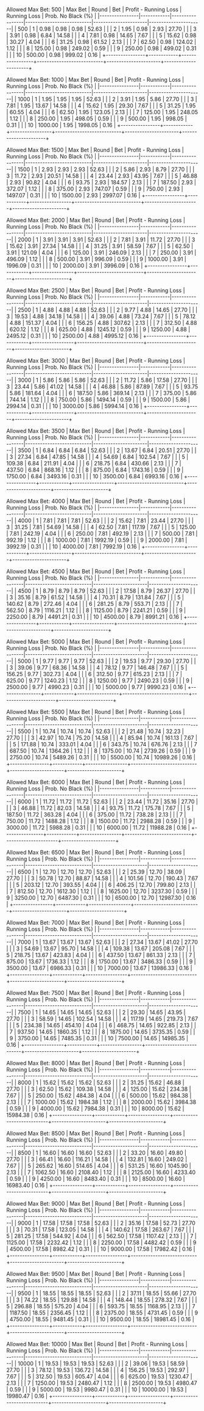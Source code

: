 Allowed Max Bet: 500
|    Max Bet     |   Round    |       Bet       |   Profit - Running Loss   |     Running Loss     |  Prob. No Black (%)  |
|----------------|------------|-----------------|---------------------------|----------------------|----------------------|
| 500            | 1          | 0.98            | 0.98                      | 0.98                 | 52.63                |
|                | 2          | 1.95            | 0.98                      | 2.93                 | 27.70                |
|                | 3          | 3.91            | 0.98                      | 6.84                 | 14.58                |
|                | 4          | 7.81            | 0.98                      | 14.65                | 7.67                 |
|                | 5          | 15.62           | 0.98                      | 30.27                | 4.04                 |
|                | 6          | 31.25           | 0.98                      | 61.52                | 2.13                 |
|                | 7          | 62.50           | 0.98                      | 124.02               | 1.12                 |
|                | 8          | 125.00          | 0.98                      | 249.02               | 0.59                 |
|                | 9          | 250.00          | 0.98                      | 499.02               | 0.31                 |
|                | 10         | 500.00          | 0.98                      | 999.02               | 0.16                 |
+----------------+------------+-----------------+---------------------------+----------------------+----------------------+


Allowed Max Bet: 1000
|    Max Bet     |   Round    |       Bet       |   Profit - Running Loss   |     Running Loss     |  Prob. No Black (%)  |
|----------------|------------|-----------------|---------------------------|----------------------|----------------------|
| 1000           | 1          | 1.95            | 1.95                      | 1.95                 | 52.63                |
|                | 2          | 3.91            | 1.95                      | 5.86                 | 27.70                |
|                | 3          | 7.81            | 1.95                      | 13.67                | 14.58                |
|                | 4          | 15.62           | 1.95                      | 29.30                | 7.67                 |
|                | 5          | 31.25           | 1.95                      | 60.55                | 4.04                 |
|                | 6          | 62.50           | 1.95                      | 123.05               | 2.13                 |
|                | 7          | 125.00          | 1.95                      | 248.05               | 1.12                 |
|                | 8          | 250.00          | 1.95                      | 498.05               | 0.59                 |
|                | 9          | 500.00          | 1.95                      | 998.05               | 0.31                 |
|                | 10         | 1000.00         | 1.95                      | 1998.05              | 0.16                 |
+----------------+------------+-----------------+---------------------------+----------------------+----------------------+


Allowed Max Bet: 1500
|    Max Bet     |   Round    |       Bet       |   Profit - Running Loss   |     Running Loss     |  Prob. No Black (%)  |
|----------------|------------|-----------------|---------------------------|----------------------|----------------------|
| 1500           | 1          | 2.93            | 2.93                      | 2.93                 | 52.63                |
|                | 2          | 5.86            | 2.93                      | 8.79                 | 27.70                |
|                | 3          | 11.72           | 2.93                      | 20.51                | 14.58                |
|                | 4          | 23.44           | 2.93                      | 43.95                | 7.67                 |
|                | 5          | 46.88           | 2.93                      | 90.82                | 4.04                 |
|                | 6          | 93.75           | 2.93                      | 184.57               | 2.13                 |
|                | 7          | 187.50          | 2.93                      | 372.07               | 1.12                 |
|                | 8          | 375.00          | 2.93                      | 747.07               | 0.59                 |
|                | 9          | 750.00          | 2.93                      | 1497.07              | 0.31                 |
|                | 10         | 1500.00         | 2.93                      | 2997.07              | 0.16                 |
+----------------+------------+-----------------+---------------------------+----------------------+----------------------+


Allowed Max Bet: 2000
|    Max Bet     |   Round    |       Bet       |   Profit - Running Loss   |     Running Loss     |  Prob. No Black (%)  |
|----------------|------------|-----------------|---------------------------|----------------------|----------------------|
| 2000           | 1          | 3.91            | 3.91                      | 3.91                 | 52.63                |
|                | 2          | 7.81            | 3.91                      | 11.72                | 27.70                |
|                | 3          | 15.62           | 3.91                      | 27.34                | 14.58                |
|                | 4          | 31.25           | 3.91                      | 58.59                | 7.67                 |
|                | 5          | 62.50           | 3.91                      | 121.09               | 4.04                 |
|                | 6          | 125.00          | 3.91                      | 246.09               | 2.13                 |
|                | 7          | 250.00          | 3.91                      | 496.09               | 1.12                 |
|                | 8          | 500.00          | 3.91                      | 996.09               | 0.59                 |
|                | 9          | 1000.00         | 3.91                      | 1996.09              | 0.31                 |
|                | 10         | 2000.00         | 3.91                      | 3996.09              | 0.16                 |
+----------------+------------+-----------------+---------------------------+----------------------+----------------------+


Allowed Max Bet: 2500
|    Max Bet     |   Round    |       Bet       |   Profit - Running Loss   |     Running Loss     |  Prob. No Black (%)  |
|----------------|------------|-----------------|---------------------------|----------------------|----------------------|
| 2500           | 1          | 4.88            | 4.88                      | 4.88                 | 52.63                |
|                | 2          | 9.77            | 4.88                      | 14.65                | 27.70                |
|                | 3          | 19.53           | 4.88                      | 34.18                | 14.58                |
|                | 4          | 39.06           | 4.88                      | 73.24                | 7.67                 |
|                | 5          | 78.12           | 4.88                      | 151.37               | 4.04                 |
|                | 6          | 156.25          | 4.88                      | 307.62               | 2.13                 |
|                | 7          | 312.50          | 4.88                      | 620.12               | 1.12                 |
|                | 8          | 625.00          | 4.88                      | 1245.12              | 0.59                 |
|                | 9          | 1250.00         | 4.88                      | 2495.12              | 0.31                 |
|                | 10         | 2500.00         | 4.88                      | 4995.12              | 0.16                 |
+----------------+------------+-----------------+---------------------------+----------------------+----------------------+


Allowed Max Bet: 3000
|    Max Bet     |   Round    |       Bet       |   Profit - Running Loss   |     Running Loss     |  Prob. No Black (%)  |
|----------------|------------|-----------------|---------------------------|----------------------|----------------------|
| 3000           | 1          | 5.86            | 5.86                      | 5.86                 | 52.63                |
|                | 2          | 11.72           | 5.86                      | 17.58                | 27.70                |
|                | 3          | 23.44           | 5.86                      | 41.02                | 14.58                |
|                | 4          | 46.88           | 5.86                      | 87.89                | 7.67                 |
|                | 5          | 93.75           | 5.86                      | 181.64               | 4.04                 |
|                | 6          | 187.50          | 5.86                      | 369.14               | 2.13                 |
|                | 7          | 375.00          | 5.86                      | 744.14               | 1.12                 |
|                | 8          | 750.00          | 5.86                      | 1494.14              | 0.59                 |
|                | 9          | 1500.00         | 5.86                      | 2994.14              | 0.31                 |
|                | 10         | 3000.00         | 5.86                      | 5994.14              | 0.16                 |
+----------------+------------+-----------------+---------------------------+----------------------+----------------------+


Allowed Max Bet: 3500
|    Max Bet     |   Round    |       Bet       |   Profit - Running Loss   |     Running Loss     |  Prob. No Black (%)  |
|----------------|------------|-----------------|---------------------------|----------------------|----------------------|
| 3500           | 1          | 6.84            | 6.84                      | 6.84                 | 52.63                |
|                | 2          | 13.67           | 6.84                      | 20.51                | 27.70                |
|                | 3          | 27.34           | 6.84                      | 47.85                | 14.58                |
|                | 4          | 54.69           | 6.84                      | 102.54               | 7.67                 |
|                | 5          | 109.38          | 6.84                      | 211.91               | 4.04                 |
|                | 6          | 218.75          | 6.84                      | 430.66               | 2.13                 |
|                | 7          | 437.50          | 6.84                      | 868.16               | 1.12                 |
|                | 8          | 875.00          | 6.84                      | 1743.16              | 0.59                 |
|                | 9          | 1750.00         | 6.84                      | 3493.16              | 0.31                 |
|                | 10         | 3500.00         | 6.84                      | 6993.16              | 0.16                 |
+----------------+------------+-----------------+---------------------------+----------------------+----------------------+


Allowed Max Bet: 4000
|    Max Bet     |   Round    |       Bet       |   Profit - Running Loss   |     Running Loss     |  Prob. No Black (%)  |
|----------------|------------|-----------------|---------------------------|----------------------|----------------------|
| 4000           | 1          | 7.81            | 7.81                      | 7.81                 | 52.63                |
|                | 2          | 15.62           | 7.81                      | 23.44                | 27.70                |
|                | 3          | 31.25           | 7.81                      | 54.69                | 14.58                |
|                | 4          | 62.50           | 7.81                      | 117.19               | 7.67                 |
|                | 5          | 125.00          | 7.81                      | 242.19               | 4.04                 |
|                | 6          | 250.00          | 7.81                      | 492.19               | 2.13                 |
|                | 7          | 500.00          | 7.81                      | 992.19               | 1.12                 |
|                | 8          | 1000.00         | 7.81                      | 1992.19              | 0.59                 |
|                | 9          | 2000.00         | 7.81                      | 3992.19              | 0.31                 |
|                | 10         | 4000.00         | 7.81                      | 7992.19              | 0.16                 |
+----------------+------------+-----------------+---------------------------+----------------------+----------------------+


Allowed Max Bet: 4500
|    Max Bet     |   Round    |       Bet       |   Profit - Running Loss   |     Running Loss     |  Prob. No Black (%)  |
|----------------|------------|-----------------|---------------------------|----------------------|----------------------|
| 4500           | 1          | 8.79            | 8.79                      | 8.79                 | 52.63                |
|                | 2          | 17.58           | 8.79                      | 26.37                | 27.70                |
|                | 3          | 35.16           | 8.79                      | 61.52                | 14.58                |
|                | 4          | 70.31           | 8.79                      | 131.84               | 7.67                 |
|                | 5          | 140.62          | 8.79                      | 272.46               | 4.04                 |
|                | 6          | 281.25          | 8.79                      | 553.71               | 2.13                 |
|                | 7          | 562.50          | 8.79                      | 1116.21              | 1.12                 |
|                | 8          | 1125.00         | 8.79                      | 2241.21              | 0.59                 |
|                | 9          | 2250.00         | 8.79                      | 4491.21              | 0.31                 |
|                | 10         | 4500.00         | 8.79                      | 8991.21              | 0.16                 |
+----------------+------------+-----------------+---------------------------+----------------------+----------------------+


Allowed Max Bet: 5000
|    Max Bet     |   Round    |       Bet       |   Profit - Running Loss   |     Running Loss     |  Prob. No Black (%)  |
|----------------|------------|-----------------|---------------------------|----------------------|----------------------|
| 5000           | 1          | 9.77            | 9.77                      | 9.77                 | 52.63                |
|                | 2          | 19.53           | 9.77                      | 29.30                | 27.70                |
|                | 3          | 39.06           | 9.77                      | 68.36                | 14.58                |
|                | 4          | 78.12           | 9.77                      | 146.48               | 7.67                 |
|                | 5          | 156.25          | 9.77                      | 302.73               | 4.04                 |
|                | 6          | 312.50          | 9.77                      | 615.23               | 2.13                 |
|                | 7          | 625.00          | 9.77                      | 1240.23              | 1.12                 |
|                | 8          | 1250.00         | 9.77                      | 2490.23              | 0.59                 |
|                | 9          | 2500.00         | 9.77                      | 4990.23              | 0.31                 |
|                | 10         | 5000.00         | 9.77                      | 9990.23              | 0.16                 |
+----------------+------------+-----------------+---------------------------+----------------------+----------------------+


Allowed Max Bet: 5500
|    Max Bet     |   Round    |       Bet       |   Profit - Running Loss   |     Running Loss     |  Prob. No Black (%)  |
|----------------|------------|-----------------|---------------------------|----------------------|----------------------|
| 5500           | 1          | 10.74           | 10.74                     | 10.74                | 52.63                |
|                | 2          | 21.48           | 10.74                     | 32.23                | 27.70                |
|                | 3          | 42.97           | 10.74                     | 75.20                | 14.58                |
|                | 4          | 85.94           | 10.74                     | 161.13               | 7.67                 |
|                | 5          | 171.88          | 10.74                     | 333.01               | 4.04                 |
|                | 6          | 343.75          | 10.74                     | 676.76               | 2.13                 |
|                | 7          | 687.50          | 10.74                     | 1364.26              | 1.12                 |
|                | 8          | 1375.00         | 10.74                     | 2739.26              | 0.59                 |
|                | 9          | 2750.00         | 10.74                     | 5489.26              | 0.31                 |
|                | 10         | 5500.00         | 10.74                     | 10989.26             | 0.16                 |
+----------------+------------+-----------------+---------------------------+----------------------+----------------------+


Allowed Max Bet: 6000
|    Max Bet     |   Round    |       Bet       |   Profit - Running Loss   |     Running Loss     |  Prob. No Black (%)  |
|----------------|------------|-----------------|---------------------------|----------------------|----------------------|
| 6000           | 1          | 11.72           | 11.72                     | 11.72                | 52.63                |
|                | 2          | 23.44           | 11.72                     | 35.16                | 27.70                |
|                | 3          | 46.88           | 11.72                     | 82.03                | 14.58                |
|                | 4          | 93.75           | 11.72                     | 175.78               | 7.67                 |
|                | 5          | 187.50          | 11.72                     | 363.28               | 4.04                 |
|                | 6          | 375.00          | 11.72                     | 738.28               | 2.13                 |
|                | 7          | 750.00          | 11.72                     | 1488.28              | 1.12                 |
|                | 8          | 1500.00         | 11.72                     | 2988.28              | 0.59                 |
|                | 9          | 3000.00         | 11.72                     | 5988.28              | 0.31                 |
|                | 10         | 6000.00         | 11.72                     | 11988.28             | 0.16                 |
+----------------+------------+-----------------+---------------------------+----------------------+----------------------+


Allowed Max Bet: 6500
|    Max Bet     |   Round    |       Bet       |   Profit - Running Loss   |     Running Loss     |  Prob. No Black (%)  |
|----------------|------------|-----------------|---------------------------|----------------------|----------------------|
| 6500           | 1          | 12.70           | 12.70                     | 12.70                | 52.63                |
|                | 2          | 25.39           | 12.70                     | 38.09                | 27.70                |
|                | 3          | 50.78           | 12.70                     | 88.87                | 14.58                |
|                | 4          | 101.56          | 12.70                     | 190.43               | 7.67                 |
|                | 5          | 203.12          | 12.70                     | 393.55               | 4.04                 |
|                | 6          | 406.25          | 12.70                     | 799.80               | 2.13                 |
|                | 7          | 812.50          | 12.70                     | 1612.30              | 1.12                 |
|                | 8          | 1625.00         | 12.70                     | 3237.30              | 0.59                 |
|                | 9          | 3250.00         | 12.70                     | 6487.30              | 0.31                 |
|                | 10         | 6500.00         | 12.70                     | 12987.30             | 0.16                 |
+----------------+------------+-----------------+---------------------------+----------------------+----------------------+


Allowed Max Bet: 7000
|    Max Bet     |   Round    |       Bet       |   Profit - Running Loss   |     Running Loss     |  Prob. No Black (%)  |
|----------------|------------|-----------------|---------------------------|----------------------|----------------------|
| 7000           | 1          | 13.67           | 13.67                     | 13.67                | 52.63                |
|                | 2          | 27.34           | 13.67                     | 41.02                | 27.70                |
|                | 3          | 54.69           | 13.67                     | 95.70                | 14.58                |
|                | 4          | 109.38          | 13.67                     | 205.08               | 7.67                 |
|                | 5          | 218.75          | 13.67                     | 423.83               | 4.04                 |
|                | 6          | 437.50          | 13.67                     | 861.33               | 2.13                 |
|                | 7          | 875.00          | 13.67                     | 1736.33              | 1.12                 |
|                | 8          | 1750.00         | 13.67                     | 3486.33              | 0.59                 |
|                | 9          | 3500.00         | 13.67                     | 6986.33              | 0.31                 |
|                | 10         | 7000.00         | 13.67                     | 13986.33             | 0.16                 |
+----------------+------------+-----------------+---------------------------+----------------------+----------------------+


Allowed Max Bet: 7500
|    Max Bet     |   Round    |       Bet       |   Profit - Running Loss   |     Running Loss     |  Prob. No Black (%)  |
|----------------|------------|-----------------|---------------------------|----------------------|----------------------|
| 7500           | 1          | 14.65           | 14.65                     | 14.65                | 52.63                |
|                | 2          | 29.30           | 14.65                     | 43.95                | 27.70                |
|                | 3          | 58.59           | 14.65                     | 102.54               | 14.58                |
|                | 4          | 117.19          | 14.65                     | 219.73               | 7.67                 |
|                | 5          | 234.38          | 14.65                     | 454.10               | 4.04                 |
|                | 6          | 468.75          | 14.65                     | 922.85               | 2.13                 |
|                | 7          | 937.50          | 14.65                     | 1860.35              | 1.12                 |
|                | 8          | 1875.00         | 14.65                     | 3735.35              | 0.59                 |
|                | 9          | 3750.00         | 14.65                     | 7485.35              | 0.31                 |
|                | 10         | 7500.00         | 14.65                     | 14985.35             | 0.16                 |
+----------------+------------+-----------------+---------------------------+----------------------+----------------------+


Allowed Max Bet: 8000
|    Max Bet     |   Round    |       Bet       |   Profit - Running Loss   |     Running Loss     |  Prob. No Black (%)  |
|----------------|------------|-----------------|---------------------------|----------------------|----------------------|
| 8000           | 1          | 15.62           | 15.62                     | 15.62                | 52.63                |
|                | 2          | 31.25           | 15.62                     | 46.88                | 27.70                |
|                | 3          | 62.50           | 15.62                     | 109.38               | 14.58                |
|                | 4          | 125.00          | 15.62                     | 234.38               | 7.67                 |
|                | 5          | 250.00          | 15.62                     | 484.38               | 4.04                 |
|                | 6          | 500.00          | 15.62                     | 984.38               | 2.13                 |
|                | 7          | 1000.00         | 15.62                     | 1984.38              | 1.12                 |
|                | 8          | 2000.00         | 15.62                     | 3984.38              | 0.59                 |
|                | 9          | 4000.00         | 15.62                     | 7984.38              | 0.31                 |
|                | 10         | 8000.00         | 15.62                     | 15984.38             | 0.16                 |
+----------------+------------+-----------------+---------------------------+----------------------+----------------------+


Allowed Max Bet: 8500
|    Max Bet     |   Round    |       Bet       |   Profit - Running Loss   |     Running Loss     |  Prob. No Black (%)  |
|----------------|------------|-----------------|---------------------------|----------------------|----------------------|
| 8500           | 1          | 16.60           | 16.60                     | 16.60                | 52.63                |
|                | 2          | 33.20           | 16.60                     | 49.80                | 27.70                |
|                | 3          | 66.41           | 16.60                     | 116.21               | 14.58                |
|                | 4          | 132.81          | 16.60                     | 249.02               | 7.67                 |
|                | 5          | 265.62          | 16.60                     | 514.65               | 4.04                 |
|                | 6          | 531.25          | 16.60                     | 1045.90              | 2.13                 |
|                | 7          | 1062.50         | 16.60                     | 2108.40              | 1.12                 |
|                | 8          | 2125.00         | 16.60                     | 4233.40              | 0.59                 |
|                | 9          | 4250.00         | 16.60                     | 8483.40              | 0.31                 |
|                | 10         | 8500.00         | 16.60                     | 16983.40             | 0.16                 |
+----------------+------------+-----------------+---------------------------+----------------------+----------------------+


Allowed Max Bet: 9000
|    Max Bet     |   Round    |       Bet       |   Profit - Running Loss   |     Running Loss     |  Prob. No Black (%)  |
|----------------|------------|-----------------|---------------------------|----------------------|----------------------|
| 9000           | 1          | 17.58           | 17.58                     | 17.58                | 52.63                |
|                | 2          | 35.16           | 17.58                     | 52.73                | 27.70                |
|                | 3          | 70.31           | 17.58                     | 123.05               | 14.58                |
|                | 4          | 140.62          | 17.58                     | 263.67               | 7.67                 |
|                | 5          | 281.25          | 17.58                     | 544.92               | 4.04                 |
|                | 6          | 562.50          | 17.58                     | 1107.42              | 2.13                 |
|                | 7          | 1125.00         | 17.58                     | 2232.42              | 1.12                 |
|                | 8          | 2250.00         | 17.58                     | 4482.42              | 0.59                 |
|                | 9          | 4500.00         | 17.58                     | 8982.42              | 0.31                 |
|                | 10         | 9000.00         | 17.58                     | 17982.42             | 0.16                 |
+----------------+------------+-----------------+---------------------------+----------------------+----------------------+


Allowed Max Bet: 9500
|    Max Bet     |   Round    |       Bet       |   Profit - Running Loss   |     Running Loss     |  Prob. No Black (%)  |
|----------------|------------|-----------------|---------------------------|----------------------|----------------------|
| 9500           | 1          | 18.55           | 18.55                     | 18.55                | 52.63                |
|                | 2          | 37.11           | 18.55                     | 55.66                | 27.70                |
|                | 3          | 74.22           | 18.55                     | 129.88               | 14.58                |
|                | 4          | 148.44          | 18.55                     | 278.32               | 7.67                 |
|                | 5          | 296.88          | 18.55                     | 575.20               | 4.04                 |
|                | 6          | 593.75          | 18.55                     | 1168.95              | 2.13                 |
|                | 7          | 1187.50         | 18.55                     | 2356.45              | 1.12                 |
|                | 8          | 2375.00         | 18.55                     | 4731.45              | 0.59                 |
|                | 9          | 4750.00         | 18.55                     | 9481.45              | 0.31                 |
|                | 10         | 9500.00         | 18.55                     | 18981.45             | 0.16                 |
+----------------+------------+-----------------+---------------------------+----------------------+----------------------+


Allowed Max Bet: 10000
|    Max Bet     |   Round    |       Bet       |   Profit - Running Loss   |     Running Loss     |  Prob. No Black (%)  |
|----------------|------------|-----------------|---------------------------|----------------------|----------------------|
| 10000          | 1          | 19.53           | 19.53                     | 19.53                | 52.63                |
|                | 2          | 39.06           | 19.53                     | 58.59                | 27.70                |
|                | 3          | 78.12           | 19.53                     | 136.72               | 14.58                |
|                | 4          | 156.25          | 19.53                     | 292.97               | 7.67                 |
|                | 5          | 312.50          | 19.53                     | 605.47               | 4.04                 |
|                | 6          | 625.00          | 19.53                     | 1230.47              | 2.13                 |
|                | 7          | 1250.00         | 19.53                     | 2480.47              | 1.12                 |
|                | 8          | 2500.00         | 19.53                     | 4980.47              | 0.59                 |
|                | 9          | 5000.00         | 19.53                     | 9980.47              | 0.31                 |
|                | 10         | 10000.00        | 19.53                     | 19980.47             | 0.16                 |
+----------------+------------+-----------------+---------------------------+----------------------+----------------------+



